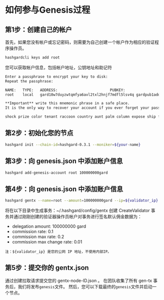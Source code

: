 # 如何参与Genesis过程
## 第1步：创建自己的帐户
首先，如果您没有帐户或忘记密码，则需要为自己创建一个帐户作为相应的验证程序操作员。
```bash
hashgardcli keys add root
```

您可以获取帐户信息，包括帐户地址，公钥地址和助记符
```bash
Enter a passphrase to encrypt your key to disk:
Repeat the passphrase:

NAME:	TYPE:	ADDRESS:						PUBKEY:
root	local	gard10w7duyzwtqmfya6avl2txl2hnjf7mdfl5lsv4q	gardpub1addwnpepqt4x0pc744uzuhzd4qnl89urs2ff7wxjlv6pw4c47qs3fxx5pjfwy5g0k6r

**Important** write this mnemonic phrase in a safe place.
It is the only way to recover your account if you ever forget your password.

shock prize color tenant raccoon country aunt palm column expose ship fame present miracle spatial slow acoustic trumpet bus shock educate private fly recipe
```

## 第2步：初始化您的节点
```bash
hashgard init --chain-id=hashgard-0.3.1 --moniker=${your-name}
```

## 第3步：向 genesis.json 中添加账户信息

```bash
hashgard add-genesis-account root 100000000gard
```

## 第4步：向 genesis.json 中添加账户信息

```bash
hashgard gentx --name=root --amount=100000000gard --ip=${validator_ip}
```
将在以下目录中生成事务：~/.hashgard/config/gentx 创建 CreateValidator 事务并通过刚刚创建的验证器操作员帐户对事务进行签名默认佣金数据为：
- delegation amount: 100000000 gard
- commission rate: 0.1
- commission max rate: 0.2
- commission max change rate: 0.01

```
注：${validator_ip} 是您的公网 IP 地址，不使用内部IP。
```


## 第5步：提交你的 gentx.json
通过创建拉取请求提交您的 gentx-node-ID.json 。
在团队收集了所有 gen-tx 事务后，我们将发布```genesis```文件。
然后，您可以下载最终的```genesis```文件并启动一个节点。